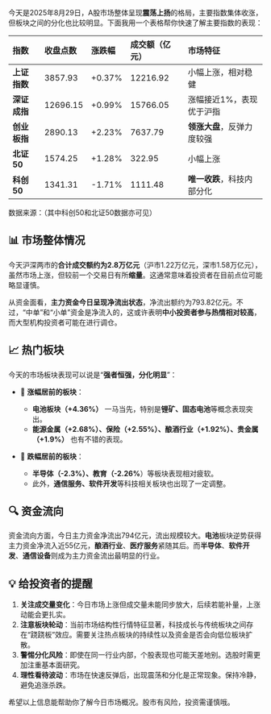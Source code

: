 今天是2025年8月29日，A股市场整体呈现**震荡上扬**的格局，主要指数集体收涨，但板块之间的分化也比较明显。下面我用一个表格帮你快速了解主要指数的表现：

| 指数         | 收盘点数 | 涨跌幅 | 成交额（亿元） | 市场特征                   |
| :----------- | :------- | :----- | :------------- | :------------------------- |
| **上证指数** | 3857.93  | +0.37% | 12216.92       | 小幅上涨，相对稳健         |
| **深证成指** | 12696.15 | +0.99% | 15766.05       | 涨幅接近1%，表现优于沪指   |
| **创业板指** | 2890.13  | +2.23% | 7637.79        | **领涨大盘**，反弹力度较强 |
| **北证50**   | 1574.25  | +1.28% | 322.95         | 小幅上涨                   |
| **科创50**   | 1341.31  | -1.71% | 1111.48        | **唯一收跌**，科技内部分化 |

数据来源：（其中科创50和北证50数据亦可见）

📊 市场整体情况
----------------

今天沪深两市的**合计成交额约为2.8万亿元**（沪市1.22万亿元，深市1.58万亿元），虽然市场上涨，但较前一个交易日有所**缩量**。这通常意味着投资者在目前点位可能略显谨慎。

从资金面看，**主力资金今日呈现净流出状态**，净流出额约为793.82亿元。不过，“中单”和“小单”资金是净流入的，这或许表明**中小投资者参与热情相对较高**，而大型机构投资者可能在进行调仓。

📈 热门板块
-----------

今天的市场板块表现可以说是“**强者恒强，分化明显**”：

*   🥇 **涨幅居前的板块**：
    *   **电池板块（+4.36%）** 一马当先，特别是**锂矿、固态电池**等概念表现突出。
    *   **能源金属（+2.68%）、保险（+2.55%）、酿酒行业（+1.92%）、贵金属（+1.9%）** 也有不错的表现。

*   🧊 **跌幅居前的板块**：
    *   **半导体（-2.3%）、教育（-2.26%**）等板块表现相对疲软。
    *   此外，**通信服务、软件开发**等科技相关板块也出现了一定调整。

🔍 资金流向
-----------

资金流向方面，今日主力资金净流出794亿元，流出规模较大。**电池**板块逆势获得主力资金净流入近55亿元，**酿酒行业**、**医疗服务**紧随其后。而**半导体**、**软件开发**、**通信设备**则成为主力资金流出最明显的行业。

💡 给投资者的提醒
---------------

1.  **关注成交量变化**：今日市场上涨但成交量未能同步放大，后续若能补量，上涨动能会更扎实。
2.  **注意板块轮动**：当前市场结构性行情特征显著，科技成长与传统板块之间存在“跷跷板”效应。需要关注热点板块的持续性以及资金是否会向低位板块扩散。
3.  **警惕分化风险**：即使在同一行业内部，个股表现也可能天差地别。选股时需更加注重基本面研究。
4.  **理性看待波动**：市场在快速反弹后，出现震荡和分化是正常现象。保持冷静，避免追涨杀跌。

希望以上信息能帮助你了解今日市场概况。股市有风险，投资需谨慎哦。